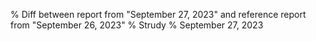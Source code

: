 % Diff between report from "September 27, 2023" and reference report from "September 26, 2023"
% Strudy
% September 27, 2023


